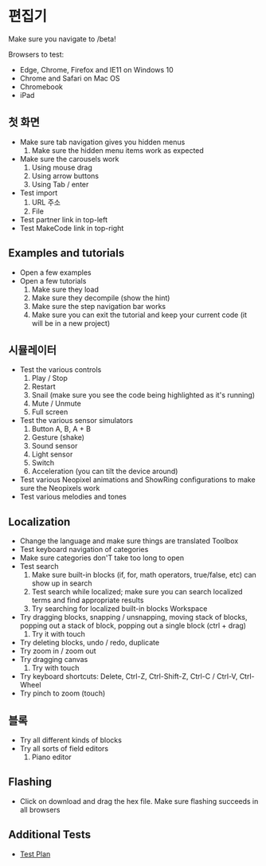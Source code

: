 # 편집기

Make sure you navigate to /beta!

Browsers to test:

* Edge, Chrome, Firefox and IE11 on Windows 10
* Chrome and Safari on Mac OS
* Chromebook
* iPad

## 첫 화면

* Make sure tab navigation gives you hidden menus 
    1. Make sure the hidden menu items work as expected
* Make sure the carousels work 
    1. Using mouse drag
    2. Using arrow buttons
    3. Using Tab / enter
* Test import 
    1. URL 주소
    2. File
* Test partner link in top-left
* Test MakeCode link in top-right

## Examples and tutorials

* Open a few examples
* Open a few tutorials 
    1. Make sure they load
    2. Make sure they decompile (show the hint)
    3. Make sure the step navigation bar works
    4. Make sure you can exit the tutorial and keep your current code (it will be in a new project)

## 시뮬레이터

* Test the various controls 
    1. Play / Stop
    2. Restart
    3. Snail (make sure you see the code being highlighted as it's running)
    4. Mute / Unmute
    5. Full screen
* Test the various sensor simulators 
    1. Button A, B, A + B
    2. Gesture (shake)
    3. Sound sensor
    4. Light sensor
    5. Switch
    6. Acceleration (you can tilt the device around)
* Test various Neopixel animations and ShowRing configurations to make sure the Neopixels work
* Test various melodies and tones

## Localization

* Change the language and make sure things are translated Toolbox
* Test keyboard navigation of categories
* Make sure categories don'T take too long to open
* Test search 
    1. Make sure built-in blocks (if, for, math operators, true/false, etc) can show up in search
    2. Test search while localized; make sure you can search localized terms and find appropriate results
    3. Try searching for localized built-in blocks Workspace
* Try dragging blocks, snapping / unsnapping, moving stack of blocks, popping out a stack of block, popping out a single block (ctrl + drag) 
    1. Try it with touch
* Try deleting blocks, undo / redo, duplicate
* Try zoom in / zoom out
* Try dragging canvas 
    1. Try with touch
* Try keyboard shortcuts: Delete, Ctrl-Z, Ctrl-Shift-Z, Ctrl-C / Ctrl-V, Ctrl-Wheel
* Try pinch to zoom (touch)

## 블록

* Try all different kinds of blocks
* Try all sorts of field editors 
    1. Piano editor

## Flashing

* Click on download and drag the hex file. Make sure flashing succeeds in all browsers

## Additional Tests

* [Test Plan](/testplan)